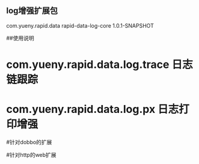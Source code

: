## log增强扩展包
<dependency>
	<groupId>com.yueny.rapid.data</groupId>
	<artifactId>rapid-data-log-core</artifactId>
	<version>1.0.1-SNAPSHOT</version>
</dependency>

##使用说明
# com.yueny.rapid.data.log.trace 日志链跟踪
# com.yueny.rapid.data.log.px 日志打印增强

#针对dobbo的扩展


#针对http的web扩展
